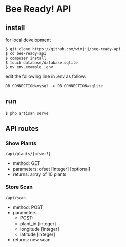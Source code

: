 # Bee Ready! API

## install
for local development
```
$ git clone https://github.com/wimjjj/bee-ready-api
$ cd bee-ready-api
$ composer install
$ touch database/database.sqlite
$ mv env.example .env
```

edit the following line in .env as follow:
```
DB_CONNECTION=mysql -> DB_CONNECTION=sqlite
```

## run
```
$ php artisan serve
```

## API routes

### Show Plants
```
/api/plants/{ofset?}
```
* method: GET
* parameters: ofset [integer] [optional]
* returns: array of 10 plants

### Store Scan
```
/api/scan
```
* method: POST
* parameters
  * POST:
  * plant_id [integer]
  * longitude [integer]
  * latitude [integer]
* returns: new scan

